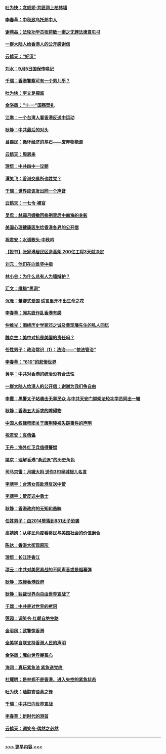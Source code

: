 #### [吐为快：念奴娇‧共匪网上柏林墙](../pages/nsc993/n11519122.md?t=09131811) 
#### [李春草：中秋致乌托邦中人](../pages/nsc993/n11518776.md?t=09131811) 
#### [谢燕益：法轮功学员张莉敏一案之无罪法律意见书](../pages/nsc993/n11517600.md?t=09131811) 
#### [一群大陆人给香港人的公开感谢信](../pages/nsc993/n11514797.md?t=09131811) 
#### [云鹤天：“好汉”](../pages/nsc993/n11513536.md?t=09131811) 
#### [刘水：9月5日国保传唤记](../pages/nsc993/n11513460.md?t=09131811) 
#### [千瑞：香港警察可有一个男儿乎？](../pages/nsc993/n11513109.md?t=09131811) 
#### [吐为快：李文足探监](../pages/nsc993/n11509622.md?t=09131811) 
#### [金浴凤：“十‧一”国殇贺礼](../pages/nsc993/n11509593.md?t=09131811) 
#### [江琳：一个台湾人看香港反送中运动](../pages/nsc993/n11509211.md?t=09131811) 
#### [耿静：中共最后的对头](../pages/nsc993/n11508308.md?t=09131811) 
#### [吕锡民：循环经济的基石——废弃物能源](../pages/nsc993/n11508212.md?t=09131811) 
#### [云鹤天：周恩来](../pages/nsc993/n11508055.md?t=09131811) 
#### [理悟：中共四中一议题](../pages/nsc993/n11507782.md?t=09131811) 
#### [谭笑飞：香港交易所也姓党？](../pages/nsc993/n11507753.md?t=09131811) 
#### [千瑞：世界应该发出同一个声音](../pages/nsc993/n11507290.md?t=09131811) 
#### [云鹤天：一七令‧裸官](../pages/nsc993/n11507177.md?t=09131811) 
#### [吴侃：林郑月娥撤回修例背后中南海的身影](../pages/nsc993/n11506876.md?t=09131811) 
#### [美国心理健康医生给香港各界的公开信](../pages/nsc993/n11506809.md?t=09131811) 
#### [祝君安：水调歌头‧中秋吟](../pages/nsc993/n11506758.md?t=09131811) 
#### [【投书】张家港居民区造高架 200亿工程3天就决定](../pages/nsc993/n11506682.md?t=09131811) 
#### [刘元：他们在向谁竖中指](../pages/nsc993/n11505384.md?t=09131811) 
#### [林小谷：为什么总有人为墙辩护？](../pages/nsc993/n11505226.md?t=09131811) 
#### [汇文：维稳“黑洞”](../pages/nsc993/n11504347.md?t=09131811) 
#### [沉雁：董卿式爱国 谎言里开不出生命之花](../pages/nsc993/n11503215.md?t=09131811) 
#### [李春草：闻共匪作乱香港有感](../pages/nsc993/n11503072.md?t=09131811) 
#### [仲维光：围绕历史学家邓之诚及黄现璠先生的私人回忆](../pages/nsc993/n11501330.md?t=09131811) 
#### [魏京生：美中对抗是美国的责任吗？](../pages/nsc993/n11500723.md?t=09131811) 
#### [任性男子：政治常识（1）：法治——“依法管治”](../pages/nsc993/n11500791.md?t=09131811) 
#### [李春草：“610”的悲惨世界](../pages/nsc993/n11501141.md?t=09131811) 
#### [黄平：中共对香港的统治没有合法性](../pages/nsc993/n11499473.md?t=09131811) 
#### [一群大陆人给港人的公开信：谢谢为我们争自由](../pages/nsc993/n11500402.md?t=09131811) 
#### [李霞：黑警太子站袭击无辜民众 与中共天安门绑架法轮功学员同出一辙](../pages/nsc993/n11499805.md?t=09131811) 
#### [耿静：香港五大诉求的障碍物](../pages/nsc993/n11497578.md?t=09131811) 
#### [中国人权律师团关于唐荆陵被失踪事件的声明](../pages/nsc993/n11500014.md?t=09131811) 
#### [祝君安：哀傀儡](../pages/nsc993/n11499776.md?t=09131811) 
#### [王丹：海外红卫兵值得警惕](../pages/nsc993/n11498138.md?t=09131811) 
#### [梁京：理解香港“勇武派”的历史角色](../pages/nsc993/n11498006.md?t=09131811) 
#### [司马京雷：月娥大妈  送你3句皇城根儿名言](../pages/nsc993/n11497885.md?t=09131811) 
#### [李靖宇：台湾女孩赴港反送中赞](../pages/nsc993/n11497721.md?t=09131811) 
#### [李靖宇：赞反送中勇士](../pages/nsc993/n11497452.md?t=09131811) 
#### [耿静：香港政府的无知和愚昧](../pages/nsc993/n11494238.md?t=09131811) 
#### [任姓男子：由2014堕落到831太子恐袭](../pages/nsc993/n11496683.md?t=09131811) 
#### [高婧婧：从移民角度看移民与美国社会的价值磨合](../pages/nsc993/n11495757.md?t=09131811) 
#### [陈达：香港大街现原形 ](../pages/nsc993/n11495441.md?t=09131811) 
#### [理悟：长江连香江](../pages/nsc993/n11495377.md?t=09131811) 
#### [项云：中共对美贸易战的不同声音或是烟幕弹](../pages/nsc993/n11494929.md?t=09131811) 
#### [耿静：取缔香港政府](../pages/nsc993/n11494218.md?t=09131811) 
#### [耿静：独裁世界向自由世界宣战了](../pages/nsc993/n11494190.md?t=09131811) 
#### [千瑞：中共是对世界的拷问](../pages/nsc993/n11493021.md?t=09131811) 
#### [莲园：调笑令‧红朝自绝生路](../pages/nsc993/n11493011.md?t=09131811) 
#### [金浴凤：武警惊香港](../pages/nsc993/n11492994.md?t=09131811) 
#### [全美学自联支持香港人民的声明](../pages/nsc993/n11492630.md?t=09131811) 
#### [金浴凤：魔向世界展畜心](../pages/nsc993/n11492599.md?t=09131811) 
#### [海网：真玩紧急法 紧急送党终 ](../pages/nsc993/n11492535.md?t=09131811) 
#### [杜耀明：是林郑不是香港，进入失控的紧急状态](../pages/nsc993/n11491420.md?t=09131811) 
#### [吐为快：陆胞寄语黄之锋](../pages/nsc993/n11491117.md?t=09131811) 
#### [千瑞：中共已向世界宣战](../pages/nsc993/n11490123.md?t=09131811) 
#### [李春草：新时代的港首](../pages/nsc993/n11489864.md?t=09131811) 
#### [云鹤天：调笑令·偶然之必然](../pages/nsc993/n11489701.md?t=09131811) 

----
#### [ >>> 更早内容 <<< ](../indexes/nsc993-earlier.md)
